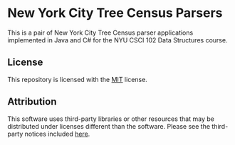 # New York City Tree Census Parsers
This is a pair of New York City Tree Census parser applications implemented in Java and C# for the NYU CSCI 102 Data Structures course.
## License
This repository is licensed with the [MIT](LICENSE.txt) license.
## Attribution
This software uses third-party libraries or other resources that may be
distributed under licenses different than the software. Please see the third-party notices included [here](THIRD-PARTY-NOTICES.txt).
